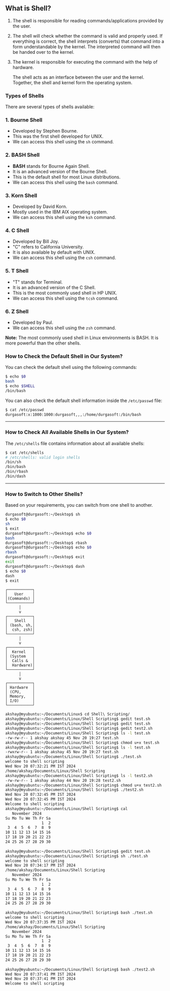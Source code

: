 
## What is Shell?

1. The shell is responsible for reading commands/applications provided by the user.
2. The shell will check whether the command is valid and properly used. If everything is correct, the shell interprets (converts) that command into a form understandable by the kernel. The interpreted command will then be handed over to the kernel.
3. The kernel is responsible for executing the command with the help of hardware.  
   
   The shell acts as an interface between the user and the kernel.  
   Together, the shell and kernel form the operating system.

### Types of Shells

There are several types of shells available:

### 1. Bourne Shell
- Developed by Stephen Bourne.
- This was the first shell developed for UNIX.
- We can access this shell using the `sh` command.

### 2. BASH Shell
- **BASH** stands for Bourne Again Shell.
- It is an advanced version of the Bourne Shell.
- This is the default shell for most Linux distributions.
- We can access this shell using the `bash` command.

### 3. Korn Shell
- Developed by David Korn.
- Mostly used in the IBM AIX operating system.
- We can access this shell using the `ksh` command.

### 4. C Shell
- Developed by Bill Joy.
- "C" refers to California University.
- It is also available by default with UNIX.
- We can access this shell using the `csh` command.

### 5. T Shell
- "T" stands for Terminal.
- It is an advanced version of the C Shell.
- This is the most commonly used shell in HP UNIX.
- We can access this shell using the `tcsh` command.

### 6. Z Shell
- Developed by Paul.
- We can access this shell using the `zsh` command.

**Note:** The most commonly used shell in Linux environments is BASH. It is more powerful than the other shells.

### How to Check the Default Shell in Our System?

You can check the default shell using the following commands:

```bash
$ echo $0
bash
$ echo $SHELL
/bin/bash
```

You can also check the default shell information inside the `/etc/passwd` file:

```bash
$ cat /etc/passwd
durgasoft:x:1000:1000:durgasoft,,,:/home/durgasoft:/bin/bash
```

---

### How to Check All Available Shells in Our System?

The `/etc/shells` file contains information about all available shells:

```bash
$ cat /etc/shells
# /etc/shells: valid login shells
/bin/sh
/bin/bash
/bin/rbash
/bin/dash
```

---

### How to Switch to Other Shells?

Based on your requirements, you can switch from one shell to another.

```bash
durgasoft@durgasoft:~/Desktop$ sh
$ echo $0
sh
$ exit
durgasoft@durgasoft:~/Desktop$ echo $0
bash
durgasoft@durgasoft:~/Desktop$ rbash
durgasoft@durgasoft:~/Desktop$ echo $0
rbash
durgasoft@durgasoft:~/Desktop$ exit
exit
durgasoft@durgasoft:~/Desktop$ dash
$ echo $0
dash
$ exit
```


```plaintext
┌───────────┐
│   User    │
│(Commands) │
└───────────┘
      │
      v
┌───────────┐
│   Shell   │
│ (bash, sh,│
│  csh, zsh)│
└───────────┘
      │
      v
┌───────────┐
│  Kernel   │
│ (System   │
│  Calls &  │
│  Hardware)│
└───────────┘
      │
      v
┌───────────┐
│ Hardware  │
│ (CPU,     │
│ Memory,   │
│ I/O)      │
└───────────┘
```

```bash
akshay@myubuntu:~/Documents/Linux$ cd Shell\ Scripting/
akshay@myubuntu:~/Documents/Linux/Shell Scripting$ gedit test.sh
akshay@myubuntu:~/Documents/Linux/Shell Scripting$ gedit test.sh
akshay@myubuntu:~/Documents/Linux/Shell Scripting$ gedit test2.sh
akshay@myubuntu:~/Documents/Linux/Shell Scripting$ ls -l test.sh 
-rw-rw-r-- 1 akshay akshay 45 Nov 20 19:27 test.sh
akshay@myubuntu:~/Documents/Linux/Shell Scripting$ chmod u+x test.sh
akshay@myubuntu:~/Documents/Linux/Shell Scripting$ ls -l test.sh 
-rwxrw-r-- 1 akshay akshay 45 Nov 20 19:27 test.sh
akshay@myubuntu:~/Documents/Linux/Shell Scripting$ ./test.sh 
welcome to shell scripting
Wed Nov 20 07:32:21 PM IST 2024
/home/akshay/Documents/Linux/Shell Scripting
akshay@myubuntu:~/Documents/Linux/Shell Scripting$ ls -l test2.sh 
-rw-rw-r-- 1 akshay akshay 44 Nov 20 19:28 test2.sh
akshay@myubuntu:~/Documents/Linux/Shell Scripting$ chmod u+x test2.sh
akshay@myubuntu:~/Documents/Linux/Shell Scripting$ ./test2.sh 
Wed Nov 20 07:32:45 PM IST 2024
Wed Nov 20 07:32:45 PM IST 2024
Welcome to shell scripting
akshay@myubuntu:~/Documents/Linux/Shell Scripting$ cal
   November 2024      
Su Mo Tu We Th Fr Sa  
                1  2  
 3  4  5  6  7  8  9  
10 11 12 13 14 15 16  
17 18 19 20 21 22 23  
24 25 26 27 28 29 30  
                      
akshay@myubuntu:~/Documents/Linux/Shell Scripting$ gedit test.sh
akshay@myubuntu:~/Documents/Linux/Shell Scripting$ sh ./test.sh 
welcome to shell scripting
Wed Nov 20 07:34:17 PM IST 2024
/home/akshay/Documents/Linux/Shell Scripting
   November 2024      
Su Mo Tu We Th Fr Sa  
                1  2  
 3  4  5  6  7  8  9  
10 11 12 13 14 15 16  
17 18 19 20 21 22 23  
24 25 26 27 28 29 30  
                      
akshay@myubuntu:~/Documents/Linux/Shell Scripting$ bash ./test.sh 
welcome to shell scripting
Wed Nov 20 07:37:35 PM IST 2024
/home/akshay/Documents/Linux/Shell Scripting
   November 2024      
Su Mo Tu We Th Fr Sa  
                1  2  
 3  4  5  6  7  8  9  
10 11 12 13 14 15 16  
17 18 19 20 21 22 23  
24 25 26 27 28 29 30  
                      
akshay@myubuntu:~/Documents/Linux/Shell Scripting$ bash ./test2.sh 
Wed Nov 20 07:37:41 PM IST 2024
Wed Nov 20 07:37:41 PM IST 2024
Welcome to shell scripting
```